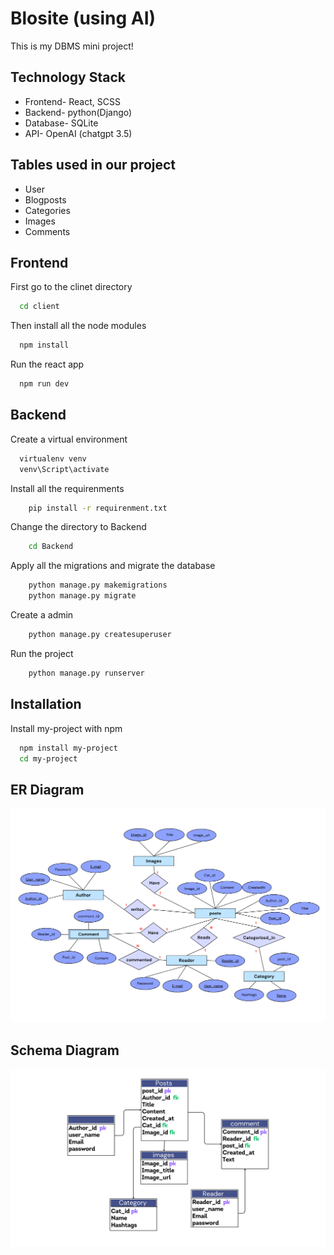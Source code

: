 # Blosite (using AI)

This is my DBMS mini project!

## Technology Stack

- Frontend- React, SCSS
- Backend- python(Django)
- Database- SQLite
- API- OpenAI (chatgpt 3.5)

## Tables used in our project

- User
- Blogposts
- Categories
- Images
- Comments

## Frontend

First go to the clinet directory

```bash
  cd client
```

Then install all the node modules

```bash
  npm install
```

Run the react app

```bash
  npm run dev
```

## Backend

Create a virtual environment

```bash
  virtualenv venv
  venv\Script\activate
```

Install all the requirenments

```bash
    pip install -r requirenment.txt
```

Change the directory to Backend

```bash
    cd Backend
```

Apply all the migrations and migrate the database

```bash
    python manage.py makemigrations
    python manage.py migrate
```

Create a admin

```bash
    python manage.py createsuperuser
```

Run the project

```bash
    python manage.py runserver
```

## Installation

Install my-project with npm

```bash
  npm install my-project
  cd my-project
```

## ER Diagram

![App Screenshot](ER-Diagram.png)

## Schema Diagram

![App Screenshot](Schema.png)
